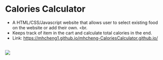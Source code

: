 # Calories Calculator

* A HTML/CSS/Javascript website that allows user to select existing food on the website or add their own. <br. 
* Keeps track of item in the cart and calculate total calories in the end.<br>
* Link: https://mhcheng1.github.io/mhcheng-CaloriesCalculator.github.io/ <br><br>

<img src="https://media.giphy.com/media/YfeleIrCaTgJdzHLN2/giphy.gif">
